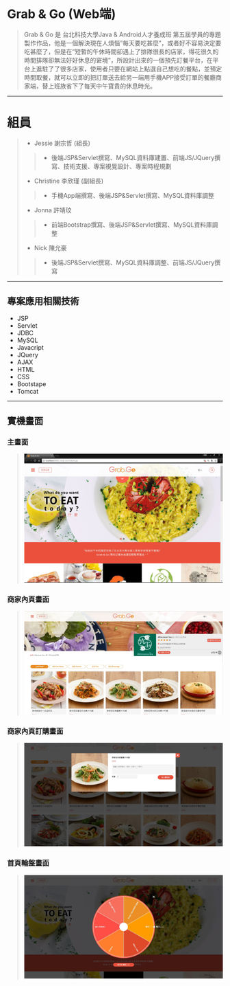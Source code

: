 

# Grab & Go (Web端)

>Grab & Go 是 台北科技大學Java & Android人才養成班 第五屆學員的專題製作作品，他是一個解決現在人煩惱”每天要吃甚麼”，或者好不容易決定要吃甚麼了，但是在”短暫的午休時間卻遇上了排隊很長的店家，得花很久的時間排隊卻無法好好休息的窘境”，所設計出來的一個預先訂餐平台，在平台上進駐了了很多店家，使用者只要在網站上點選自己想吃的餐點，並預定時間取餐，就可以立即的把訂單送去給另一端用手機APP接受訂單的餐廳商家端，替上班族省下了每天中午寶貴的休息時光。

*****

# 組員
> *  Jessie 謝宗哲 (組長)
>> * 後端JSP&Servlet撰寫、MySQL資料庫建置、前端JS/JQuery撰寫、技術支援、專案視覺設計、專案時程規劃
> *  Christine 李欣瑾 (副組長)
>> * 手機App端撰寫、後端JSP&Servlet撰寫、MySQL資料庫調整
> *  Jonna 許靖玟
>> * 前端Bootstrap撰寫、後端JSP&Servlet撰寫、MySQL資料庫調整
> *  Nick 陳允豪 
>> * 後端JSP&Servlet撰寫、MySQL資料庫調整、前端JS/JQuery撰寫

*****

## 專案應用相關技術
* JSP  
* Servlet
* JDBC
* MySQL
* Javacript
* JQuery
* AJAX
* HTML
* CSS 
* Bootstape
* Tomcat
   
*****

## 實機畫面
### 主畫面
>![main](/WebContent/images/main.JPG "main")

### 商家內頁畫面
>![storepage](/WebContent/images/商家內頁畫面.JPG "storepage")

### 商家內頁訂購畫面
>![storepage](/WebContent/images/商家內頁訂購畫面.JPG "storepage")

### 首頁輪盤畫面
>![roulette](/WebContent/images/首頁輪盤畫面.JPG "roulette")
